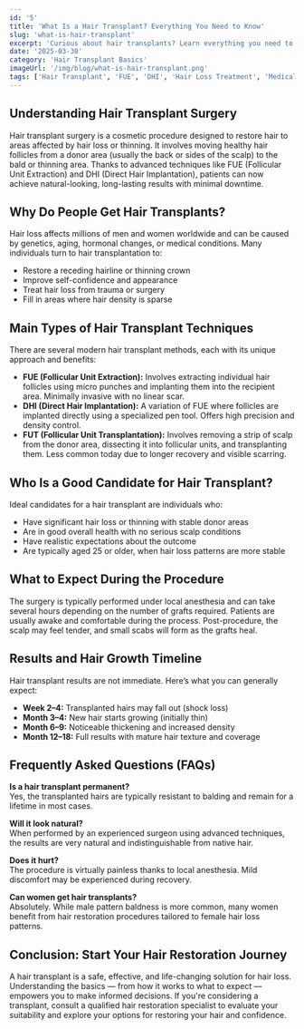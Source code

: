 ```yaml
---
id: '5'  
title: 'What Is a Hair Transplant? Everything You Need to Know'  
slug: 'what-is-hair-transplant'  
excerpt: 'Curious about hair transplants? Learn everything you need to know about the procedure, types, eligibility, results, and how to get started on your hair restoration journey.'  
date: '2025-03-30'  
category: 'Hair Transplant Basics'  
imageUrl: '/img/blog/what-is-hair-transplant.png'  
tags: ['Hair Transplant', 'FUE', 'DHI', 'Hair Loss Treatment', 'Medical Aesthetics']  
---
```


<h2>Understanding Hair Transplant Surgery</h2>  
<p>Hair transplant surgery is a cosmetic procedure designed to restore hair to areas affected by hair loss or thinning. It involves moving healthy hair follicles from a donor area (usually the back or sides of the scalp) to the bald or thinning area. Thanks to advanced techniques like FUE (Follicular Unit Extraction) and DHI (Direct Hair Implantation), patients can now achieve natural-looking, long-lasting results with minimal downtime.</p>

<h2>Why Do People Get Hair Transplants?</h2>  
<p>Hair loss affects millions of men and women worldwide and can be caused by genetics, aging, hormonal changes, or medical conditions. Many individuals turn to hair transplantation to:</p>  
<ul>
  <li>Restore a receding hairline or thinning crown</li>  
  <li>Improve self-confidence and appearance</li>  
  <li>Treat hair loss from trauma or surgery</li>  
  <li>Fill in areas where hair density is sparse</li>  
</ul>

<h2>Main Types of Hair Transplant Techniques</h2>  
<p>There are several modern hair transplant methods, each with its unique approach and benefits:</p>  
<ul>  
  <li><strong>FUE (Follicular Unit Extraction):</strong> Involves extracting individual hair follicles using micro punches and implanting them into the recipient area. Minimally invasive with no linear scar.</li>  
  <li><strong>DHI (Direct Hair Implantation):</strong> A variation of FUE where follicles are implanted directly using a specialized pen tool. Offers high precision and density control.</li>  
  <li><strong>FUT (Follicular Unit Transplantation):</strong> Involves removing a strip of scalp from the donor area, dissecting it into follicular units, and transplanting them. Less common today due to longer recovery and visible scarring.</li>  
</ul>

<h2>Who Is a Good Candidate for Hair Transplant?</h2>  
<p>Ideal candidates for a hair transplant are individuals who:</p>  
<ul>  
  <li>Have significant hair loss or thinning with stable donor areas</li>  
  <li>Are in good overall health with no serious scalp conditions</li>  
  <li>Have realistic expectations about the outcome</li>  
  <li>Are typically aged 25 or older, when hair loss patterns are more stable</li>  
</ul>

<h2>What to Expect During the Procedure</h2>  
<p>The surgery is typically performed under local anesthesia and can take several hours depending on the number of grafts required. Patients are usually awake and comfortable during the process. Post-procedure, the scalp may feel tender, and small scabs will form as the grafts heal.</p>

<h2>Results and Hair Growth Timeline</h2>  
<p>Hair transplant results are not immediate. Here’s what you can generally expect:</p>  
<ul>  
  <li><strong>Week 2–4:</strong> Transplanted hairs may fall out (shock loss)</li>  
  <li><strong>Month 3–4:</strong> New hair starts growing (initially thin)</li>  
  <li><strong>Month 6–9:</strong> Noticeable thickening and increased density</li>  
  <li><strong>Month 12–18:</strong> Full results with mature hair texture and coverage</li>  
</ul>

<h2>Frequently Asked Questions (FAQs)</h2>  
<p><strong>Is a hair transplant permanent?</strong><br/>Yes, the transplanted hairs are typically resistant to balding and remain for a lifetime in most cases.</p>  
<p><strong>Will it look natural?</strong><br/>When performed by an experienced surgeon using advanced techniques, the results are very natural and indistinguishable from native hair.</p>  
<p><strong>Does it hurt?</strong><br/>The procedure is virtually painless thanks to local anesthesia. Mild discomfort may be experienced during recovery.</p>  
<p><strong>Can women get hair transplants?</strong><br/>Absolutely. While male pattern baldness is more common, many women benefit from hair restoration procedures tailored to female hair loss patterns.</p>

<h2>Conclusion: Start Your Hair Restoration Journey</h2>  
<p>A hair transplant is a safe, effective, and life-changing solution for hair loss. Understanding the basics — from how it works to what to expect — empowers you to make informed decisions. If you're considering a transplant, consult a qualified hair restoration specialist to evaluate your suitability and explore your options for restoring your hair and confidence.</p>
